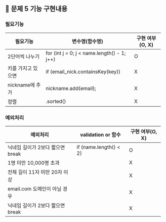 ## 🚀 문제 5 기능 구현내용

### 필요기능


| 필요기능         | 변수명(함수명)                                    | 구현 여부(O, X) |
|--------------|---------------------------------------------|-------------|
| 2단어씩 나누기     | for (int j = 0; j < name.length() - 1; j++) | O           |
| 키를 가지고 있으면   | if (email_nick.containsKey(key)) | X           |
| nickname에 추가 |  nickname.add(email);| X           |
| 정렬           |  .sorted()| X           |

### 예외처리

| 예외처리                 | validation or 함수 | 구현 여부(O, X) |
|----------------------|------------------|-------------|
| 닉네임 길이가 2보다 짧으면 break |    if (name.length() < 2)              | O           |
| 1명 미만 10,000명 초과     |                | X           |
| 전체 길이 11자 미만 20자 이상  |               | X           |
| email.com 도메인이 아닐 경우 |                | X           |
| 닉네임 길이가 2보다 짧으면 break |                 | X           |